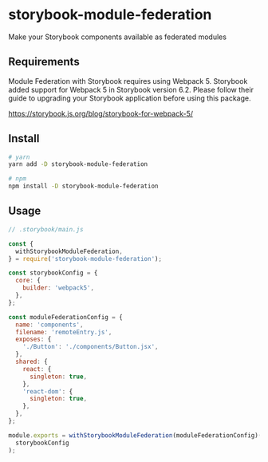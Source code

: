 # storybook-module-federation

Make your Storybook components available as federated modules

## Requirements

Module Federation with Storybook requires using Webpack 5. Storybook added support for Webpack 5 in Storybook version 6.2. Please follow their guide to upgrading your Storybook application before using this package.

https://storybook.js.org/blog/storybook-for-webpack-5/

## Install

```sh
# yarn
yarn add -D storybook-module-federation

# npm
npm install -D storybook-module-federation
```

## Usage

```js
// .storybook/main.js

const {
  withStorybookModuleFederation,
} = require('storybook-module-federation');

const storybookConfig = {
  core: {
    builder: 'webpack5',
  },
};

const moduleFederationConfig = {
  name: 'components',
  filename: 'remoteEntry.js',
  exposes: {
    './Button': './components/Button.jsx',
  },
  shared: {
    react: {
      singleton: true,
    },
    'react-dom': {
      singleton: true,
    },
  },
};

module.exports = withStorybookModuleFederation(moduleFederationConfig)(
  storybookConfig
);
```
